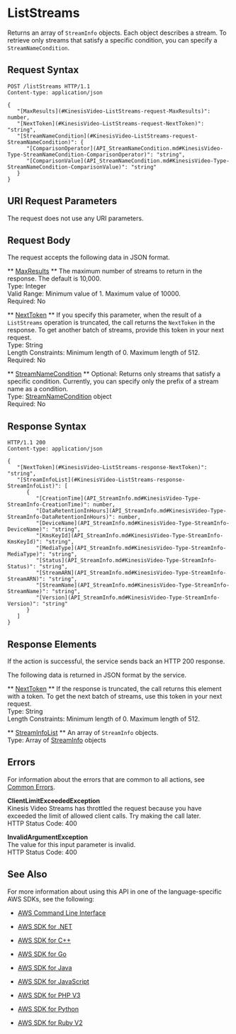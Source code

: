 # ListStreams<a name="API_ListStreams"></a>

Returns an array of `StreamInfo` objects\. Each object describes a stream\. To retrieve only streams that satisfy a specific condition, you can specify a `StreamNameCondition`\. 

## Request Syntax<a name="API_ListStreams_RequestSyntax"></a>

```
POST /listStreams HTTP/1.1
Content-type: application/json

{
   "[MaxResults](#KinesisVideo-ListStreams-request-MaxResults)": number,
   "[NextToken](#KinesisVideo-ListStreams-request-NextToken)": "string",
   "[StreamNameCondition](#KinesisVideo-ListStreams-request-StreamNameCondition)": { 
      "[ComparisonOperator](API_StreamNameCondition.md#KinesisVideo-Type-StreamNameCondition-ComparisonOperator)": "string",
      "[ComparisonValue](API_StreamNameCondition.md#KinesisVideo-Type-StreamNameCondition-ComparisonValue)": "string"
   }
}
```

## URI Request Parameters<a name="API_ListStreams_RequestParameters"></a>

The request does not use any URI parameters\.

## Request Body<a name="API_ListStreams_RequestBody"></a>

The request accepts the following data in JSON format\.

 ** [MaxResults](#API_ListStreams_RequestSyntax) **   <a name="KinesisVideo-ListStreams-request-MaxResults"></a>
The maximum number of streams to return in the response\. The default is 10,000\.  
Type: Integer  
Valid Range: Minimum value of 1\. Maximum value of 10000\.  
Required: No

 ** [NextToken](#API_ListStreams_RequestSyntax) **   <a name="KinesisVideo-ListStreams-request-NextToken"></a>
If you specify this parameter, when the result of a `ListStreams` operation is truncated, the call returns the `NextToken` in the response\. To get another batch of streams, provide this token in your next request\.  
Type: String  
Length Constraints: Minimum length of 0\. Maximum length of 512\.  
Required: No

 ** [StreamNameCondition](#API_ListStreams_RequestSyntax) **   <a name="KinesisVideo-ListStreams-request-StreamNameCondition"></a>
Optional: Returns only streams that satisfy a specific condition\. Currently, you can specify only the prefix of a stream name as a condition\.   
Type: [StreamNameCondition](API_StreamNameCondition.md) object  
Required: No

## Response Syntax<a name="API_ListStreams_ResponseSyntax"></a>

```
HTTP/1.1 200
Content-type: application/json

{
   "[NextToken](#KinesisVideo-ListStreams-response-NextToken)": "string",
   "[StreamInfoList](#KinesisVideo-ListStreams-response-StreamInfoList)": [ 
      { 
         "[CreationTime](API_StreamInfo.md#KinesisVideo-Type-StreamInfo-CreationTime)": number,
         "[DataRetentionInHours](API_StreamInfo.md#KinesisVideo-Type-StreamInfo-DataRetentionInHours)": number,
         "[DeviceName](API_StreamInfo.md#KinesisVideo-Type-StreamInfo-DeviceName)": "string",
         "[KmsKeyId](API_StreamInfo.md#KinesisVideo-Type-StreamInfo-KmsKeyId)": "string",
         "[MediaType](API_StreamInfo.md#KinesisVideo-Type-StreamInfo-MediaType)": "string",
         "[Status](API_StreamInfo.md#KinesisVideo-Type-StreamInfo-Status)": "string",
         "[StreamARN](API_StreamInfo.md#KinesisVideo-Type-StreamInfo-StreamARN)": "string",
         "[StreamName](API_StreamInfo.md#KinesisVideo-Type-StreamInfo-StreamName)": "string",
         "[Version](API_StreamInfo.md#KinesisVideo-Type-StreamInfo-Version)": "string"
      }
   ]
}
```

## Response Elements<a name="API_ListStreams_ResponseElements"></a>

If the action is successful, the service sends back an HTTP 200 response\.

The following data is returned in JSON format by the service\.

 ** [NextToken](#API_ListStreams_ResponseSyntax) **   <a name="KinesisVideo-ListStreams-response-NextToken"></a>
If the response is truncated, the call returns this element with a token\. To get the next batch of streams, use this token in your next request\.   
Type: String  
Length Constraints: Minimum length of 0\. Maximum length of 512\.

 ** [StreamInfoList](#API_ListStreams_ResponseSyntax) **   <a name="KinesisVideo-ListStreams-response-StreamInfoList"></a>
An array of `StreamInfo` objects\.  
Type: Array of [StreamInfo](API_StreamInfo.md) objects

## Errors<a name="API_ListStreams_Errors"></a>

For information about the errors that are common to all actions, see [Common Errors](CommonErrors.md)\.

 **ClientLimitExceededException**   
Kinesis Video Streams has throttled the request because you have exceeded the limit of allowed client calls\. Try making the call later\.  
HTTP Status Code: 400

 **InvalidArgumentException**   
The value for this input parameter is invalid\.  
HTTP Status Code: 400

## See Also<a name="API_ListStreams_SeeAlso"></a>

For more information about using this API in one of the language\-specific AWS SDKs, see the following:

+  [AWS Command Line Interface](http://docs.aws.amazon.com/goto/aws-cli/kinesisvideo-2017-09-30/ListStreams) 

+  [AWS SDK for \.NET](http://docs.aws.amazon.com/goto/DotNetSDKV3/kinesisvideo-2017-09-30/ListStreams) 

+  [AWS SDK for C\+\+](http://docs.aws.amazon.com/goto/SdkForCpp/kinesisvideo-2017-09-30/ListStreams) 

+  [AWS SDK for Go](http://docs.aws.amazon.com/goto/SdkForGoV1/kinesisvideo-2017-09-30/ListStreams) 

+  [AWS SDK for Java](http://docs.aws.amazon.com/goto/SdkForJava/kinesisvideo-2017-09-30/ListStreams) 

+  [AWS SDK for JavaScript](http://docs.aws.amazon.com/goto/AWSJavaScriptSDK/kinesisvideo-2017-09-30/ListStreams) 

+  [AWS SDK for PHP V3](http://docs.aws.amazon.com/goto/SdkForPHPV3/kinesisvideo-2017-09-30/ListStreams) 

+  [AWS SDK for Python](http://docs.aws.amazon.com/goto/boto3/kinesisvideo-2017-09-30/ListStreams) 

+  [AWS SDK for Ruby V2](http://docs.aws.amazon.com/goto/SdkForRubyV2/kinesisvideo-2017-09-30/ListStreams) 